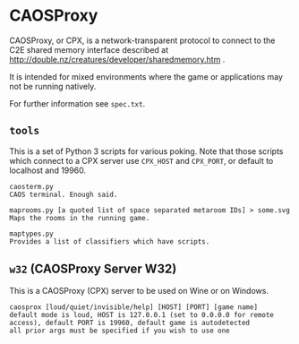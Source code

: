 # CAOSProxy

CAOSProxy, or CPX, is a network-transparent protocol to connect to the C2E shared memory interface described at http://double.nz/creatures/developer/sharedmemory.htm .

It is intended for mixed environments where the game or applications may not be running natively.

For further information see `spec.txt`.

## `tools`

This is a set of Python 3 scripts for various poking.
Note that those scripts which connect to a CPX server use `CPX_HOST` and `CPX_PORT`, or default to localhost and 19960.

```
caosterm.py
CAOS terminal. Enough said.
```

```
maprooms.py [a quoted list of space separated metaroom IDs] > some.svg
Maps the rooms in the running game.
```

```
maptypes.py
Provides a list of classifiers which have scripts.
```

## `w32` (CAOSProxy Server W32)

This is a CAOSProxy (CPX) server to be used on Wine or on Windows.

```
caosprox [loud/quiet/invisible/help] [HOST] [PORT] [game name]
default mode is loud, HOST is 127.0.0.1 (set to 0.0.0.0 for remote access), default PORT is 19960, default game is autodetected
all prior args must be specified if you wish to use one
```

